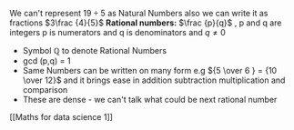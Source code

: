 We can't represent $19 \div 5$ as Natural Numbers also we can write it as fractions $3\frac {4}{5}$ 
**Rational numbers:** $\frac {p}{q}$ , p and q are integers p is numerators and q is denominators and $q \neq 0$ 
- Symbol $\mathbb{Q}$ to denote Rational Numbers
- gcd (p,q) = 1
- Same Numbers can be written on many form e.g ${5 \over 6 } = {10 \over 12}$ and it brings ease in addition subtraction multiplication and comparison
- These are dense - we can't talk what could be next rational number 

 [[Maths for data science 1]]

